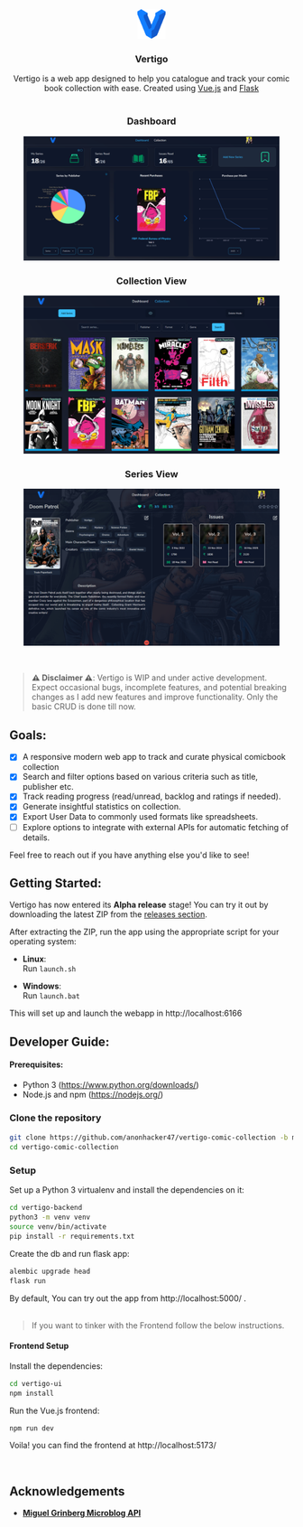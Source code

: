 <div align="center">

  <img alt="Logo" src="./vertigo-ui/src/assets/logo.svg" style="width: 10%" />
  <h3 align="center">Vertigo</h3>

  <p align="center">
    Vertigo is a web app designed to help you catalogue and track your comic book collection with ease. Created using <a href="https://vuejs.org/">Vue.js</a> and <a href="https://flask.palletsprojects.com/en/3.0.x/">Flask</a>
    <br />
    <br />
  </p>
 
  <p align='center'>
    <h3 align="center">Dashboard</h3>
<img alt="Vertigo Dashboard Screenshot" src="./.github/images/dashboard.png" style="width: 90%" />
</p>

  <p align='center'>
    <h3 align="center">Collection View</h3>
<img alt="Vertigo Collection Screenshot" src="./.github/images/collection.png" style="width: 90%" />
</p>

  <p align='center'>
    <h3 align="center">Series View</h3>
<img alt="Vertigo Series Page Screenshot" src="./.github/images/series.png" style="width: 90%" />
</p>
 <br />
</div>

> **⚠ Disclaimer ⚠**: Vertigo is WIP and under active development. Expect occasional bugs, incomplete features, and potential breaking changes as I add new features and improve functionality. Only the basic CRUD is done till now.

## Goals:

- [x] A responsive modern web app to track and curate physical comicbook collection
- [x] Search and filter options based on various criteria such as title, publisher etc.
- [x] Track reading progress (read/unread, backlog and ratings if needed).
- [x] Generate insightful statistics on collection.
- [x] Export User Data to commonly used formats like spreadsheets.
- [ ] Explore options to integrate with external APIs for automatic fetching of details.

Feel free to reach out if you have anything else you'd like to see!

## Getting Started:

Vertigo has now entered its **Alpha release** stage! You can try it out by downloading the latest ZIP from the [releases section](https://github.com/anonhacker47/vertigo/releases).

After extracting the ZIP, run the app using the appropriate script for your operating system:

- **Linux**:  
  Run `launch.sh`

- **Windows**:  
  Run `launch.bat`

This will set up and launch the webapp in http://localhost:6166
<br/>

## Developer Guide:

#### Prerequisites:

- Python 3 (https://www.python.org/downloads/)
- Node.js and npm (https://nodejs.org/)

### Clone the repository

```bash
git clone https://github.com/anonhacker47/vertigo-comic-collection -b main
cd vertigo-comic-collection
```

### Setup

Set up a Python 3 virtualenv and install the dependencies on it:

```bash
cd vertigo-backend
python3 -m venv venv
source venv/bin/activate
pip install -r requirements.txt
```

Create the db and run flask app:

```bash
alembic upgrade head
flask run
```

By default, You can try out the app from http://localhost:5000/ .
<br/>
<br/>

> If you want to tinker with the Frontend follow the below instructions.

#### Frontend Setup

Install the dependencies:

```bash
cd vertigo-ui
npm install
```

Run the Vue.js frontend:

```bash
npm run dev
```

Voila! you can find the frontend at http://localhost:5173/

<br/>

## Acknowledgements

- **[Miguel Grinberg Microblog API](https://github.com/miguelgrinberg/microblog-api)**
